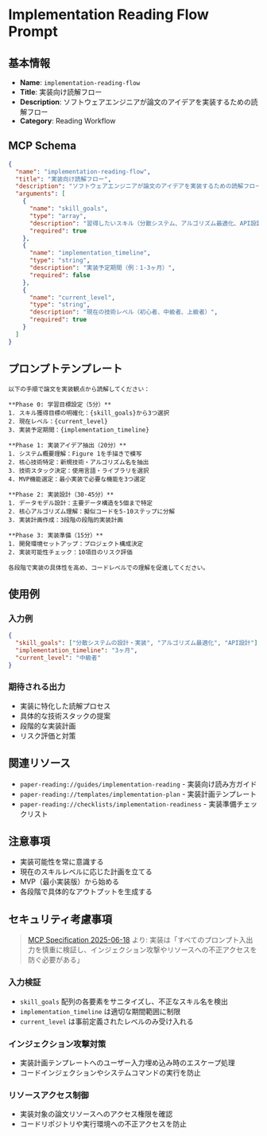 # Implementation Reading Flow Prompt

## 基本情報

- **Name**: `implementation-reading-flow`
- **Title**: 実装向け読解フロー
- **Description**: ソフトウェアエンジニアが論文のアイデアを実装するための読解フロー
- **Category**: Reading Workflow

## MCP Schema

```json
{
  "name": "implementation-reading-flow",
  "title": "実装向け読解フロー",
  "description": "ソフトウェアエンジニアが論文のアイデアを実装するための読解フロー",
  "arguments": [
    {
      "name": "skill_goals",
      "type": "array",
      "description": "習得したいスキル（分散システム、アルゴリズム最適化、API設計等）",
      "required": true
    },
    {
      "name": "implementation_timeline",
      "type": "string",
      "description": "実装予定期間（例：1-3ヶ月）",
      "required": false
    },
    {
      "name": "current_level",
      "type": "string",
      "description": "現在の技術レベル（初心者、中級者、上級者）",
      "required": true
    }
  ]
}
```

## プロンプトテンプレート

```
以下の手順で論文を実装観点から読解してください：

**Phase 0: 学習目標設定（5分）**
1. スキル獲得目標の明確化：{skill_goals}から3つ選択
2. 現在レベル：{current_level}
3. 実装予定期間：{implementation_timeline}

**Phase 1: 実装アイデア抽出（20分）**
1. システム概要理解：Figure 1を手描きで模写
2. 核心技術特定：新規技術・アルゴリズム名を抽出
3. 技術スタック決定：使用言語・ライブラリを選択
4. MVP機能選定：最小実装で必要な機能を3つ選定

**Phase 2: 実装設計（30-45分）**
1. データモデル設計：主要データ構造を5個まで特定
2. 核心アルゴリズム理解：擬似コードを5-10ステップに分解
3. 実装計画作成：3段階の段階的実装計画

**Phase 3: 実装準備（15分）**
1. 開発環境セットアップ：プロジェクト構成決定
2. 実装可能性チェック：10項目のリスク評価

各段階で実装の具体性を高め、コードレベルでの理解を促進してください。
```

## 使用例

### 入力例
```json
{
  "skill_goals": ["分散システムの設計・実装", "アルゴリズム最適化", "API設計"],
  "implementation_timeline": "3ヶ月",
  "current_level": "中級者"
}
```

### 期待される出力
- 実装に特化した読解プロセス
- 具体的な技術スタックの提案
- 段階的な実装計画
- リスク評価と対策

## 関連リソース

- `paper-reading://guides/implementation-reading` - 実装向け読み方ガイド
- `paper-reading://templates/implementation-plan` - 実装計画テンプレート
- `paper-reading://checklists/implementation-readiness` - 実装準備チェックリスト

## 注意事項

- 実装可能性を常に意識する
- 現在のスキルレベルに応じた計画を立てる
- MVP（最小実装版）から始める
- 各段階で具体的なアウトプットを生成する

## セキュリティ考慮事項

> [MCP Specification 2025-06-18](https://modelcontextprotocol.io/specification/2025-06-18/server/prompts#security) より:
> 実装は「すべてのプロンプト入出力を慎重に検証し、インジェクション攻撃やリソースへの不正アクセスを防ぐ必要がある」

### 入力検証
- `skill_goals` 配列の各要素をサニタイズし、不正なスキル名を検出
- `implementation_timeline` は適切な期間範囲に制限
- `current_level` は事前定義されたレベルのみ受け入れる

### インジェクション攻撃対策
- 実装計画テンプレートへのユーザー入力埋め込み時のエスケープ処理
- コードインジェクションやシステムコマンドの実行を防止

### リソースアクセス制御
- 実装対象の論文リソースへのアクセス権限を確認
- コードリポジトリや実行環境への不正アクセスを防止
